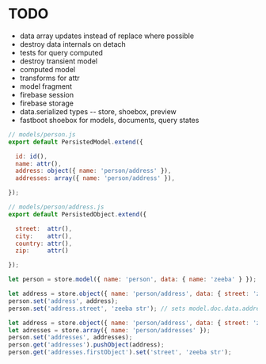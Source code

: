 # TODO

* data array updates instead of replace where possible
* destroy data internals on detach
* tests for query computed
* destroy transient model
* computed model
* transforms for attr
* model fragment
* firebase session
* firebase storage
* data.serialized types -- store, shoebox, preview
* fastboot shoebox for models, documents, query states

``` javascript
// models/person.js
export default PersistedModel.extend({

  id: id(),
  name: attr(),
  address: object({ name: 'person/address' }),
  addresses: array({ name: 'person/address' }),

});

// models/person/address.js
export default PersistedObject.extend({

  street:  attr(),
  city:    attr(),
  country: attr(),
  zip:     attr()

});

let person = store.model({ name: 'person', data: { name: 'zeeba' } });

let address = store.object({ name: 'person/address', data: { street: 'zeeba str' } }); // initial data applied on set
person.set('address', address);
person.set('address.street', 'zeeba str'); // sets model.doc.data.address.street

let address = store.object({ name: 'person/address', data: { street: 'zeeba str' } }); // initial data applied on set
let adresses = store.array({ name: 'person/addresses' });
person.set('addresses', addresses);
person.get('addresses').pushObject(address);
person.get('addresses.firstObject').set('street', 'zeeba str');
```
